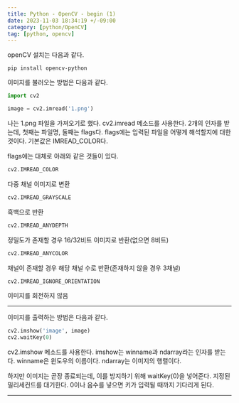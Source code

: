 ```yaml
---
title: Python - OpenCV - begin (1)
date: 2023-11-03 18:34:19 +/-09:00
category: [python/OpenCV]
tag: [python, opencv]
---
```


openCV 설치는 다음과 같다.

```terminal
pip install opencv-python
```

이미지를 불러오는 방법은 다음과 같다.
```python
import cv2

image = cv2.imread('1.png')
```

나는 1.png 파일을 가져오기로 했다.
cv2.imread 메소드를 사용한다. 2개의 인자를 받는데, 첫째는 파일명, 둘째는 flags다.
flags에는 입력된 파일을 어떻게 해석할지에 대한 것이다. 기본값은 IMREAD_COLOR다.

flags에는 대체로 아래와 같은 것들이 있다.

```python
cv2.IMREAD_COLOR
```
다중 채널 이미지로 변환

```python
cv2.IMREAD_GRAYSCALE
```
흑백으로 반환

```python
cv2.IMREAD_ANYDEPTH
```
정밀도가 존재할 경우 16/32비트 이미지로 반환(없으면 8비트)

```python
cv2.IMREAD_ANYCOLOR
```
채널이 존재할 경우 해당 채널 수로 반환(존재하지 않을 경우 3채널)

```python
cv2.IMREAD_IGNORE_ORIENTATION
```
이미지를 회전하지 않음

---

이미지를 출력하는 방법은 다음과 같다.
```python
cv2.imshow('image', image)
cv2.waitKey(0)
```

cv2.imshow 메소드를 사용한다. imshow는 winname과 ndarray라는 인자를 받는다.
winname은 윈도우의 이름이다. ndarray는 이미지의 행렬이다.

하지만 이미지는 곧장 종료되는데, 이를 방지하기 위해 waitKey(0)을 넣어준다. 지정된 밀리세컨드를 대기한다. 0이나 음수를 넣으면 키가 입력될 때까지 기다리게 된다.

---